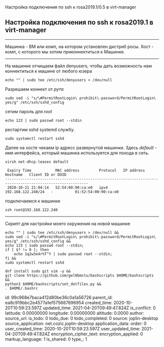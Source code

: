 Настройка подключения по ssh к rosa2019.1/0.5 в virt-manager

## Настройка подключения по ssh к rosa2019.1 в virt-manager
---
Машинка - ВМ или комп, на котором установлен дистриб росы.
Хост    - комп, с которого мы хотим приконнектиться к Машинке.

--- 
На машинке отчищаем файл denyusers, чтобы дать возможность нам коннектиться к машине от любого юзера
```
echo "" | sudo tee /etc/ssh/denyusers > /dev/null
```
Разрешаем коннект от *рута*
```
sudo sed -i "s/\#PermitRootLogin\ prohibit\-password/PermitRootLogin\ yes/g" /etc/ssh/sshd_config
```
сетим пароль для *root*
```
echo 123 | sudo passwd root --stdin
```
рестартим sshd systemd службу.
```
sudo systemctl restart sshd
```
Далее на хосте чекаем ip адресс развернутой машинки. Здесь *default* - имя интерфейса, который машинка используется для похода в сеть.
```
virsh net-dhcp-leases default

 Expiry Time           MAC address         Protocol   IP address           Hostname   Client ID or DUID
------------------------------------------------------------------------------------------------------------
 2020-10-21 21:04:14   52:54:00:90:ca:e0   ipv4       192.168.122.240/24   -          01:52:54:00:90:ca:e0

```
подключаемся к машинке
```
ssh root@192.168.122.240
```
---
Скрипт для настройки моего окружения на новой машинке
```
echo "" | sudo tee /etc/ssh/denyusers > /dev/null &&
sudo sed -i "s/\#PermitRootLogin\ prohibit\-password/PermitRootLogin\ yes/g" /etc/ssh/sshd_config && 
echo 123 | sudo passwd root --stdin;
if [ $? != 0 ]; then
	echo 1q2w3e4r%T^Y | sudo passwd root --stdin;
fi &&
sudo systemctl restart sshd

dnf install sudo git vim -y &&
git clone https://github.com/gel0bmstu/bashscripts $HOME/bashscripts &&
python3 $HOME/bashscripts/set_dotfiles.py &&
. $HOME/.bashrc
```

id: 99c968e7baca412d80be36c0a1a56726
parent_id: ea8c919bbc2e4577a1ef575687896954
created_time: 2020-10-20T10:59:23.597Z
updated_time: 2021-04-20T09:49:47.824Z
is_conflict: 0
latitude: 0.00000000
longitude: 0.00000000
altitude: 0.0000
author: 
source_url: 
is_todo: 0
todo_due: 0
todo_completed: 0
source: joplin-desktop
source_application: net.cozic.joplin-desktop
application_data: 
order: 0
user_created_time: 2020-10-20T10:59:23.597Z
user_updated_time: 2021-04-20T09:49:47.824Z
encryption_cipher_text: 
encryption_applied: 0
markup_language: 1
is_shared: 0
type_: 1
